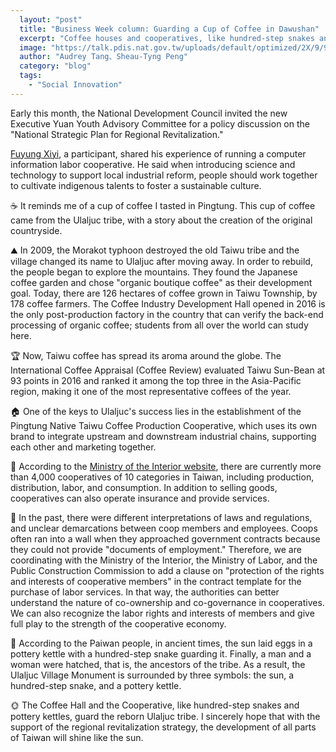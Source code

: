```yaml
---
  layout: "post"
  title: "Business Week column: Guarding a Cup of Coffee in Dawushan"
  excerpt: "Coffee houses and cooperatives, like hundred-step snakes and pottery kettles, guard the reborn Ulaljuc tribe. I also hope that with the support of the local creation strategy, the development of all parts of Taiwan will shine like the sun."
  image: "https://talk.pdis.nat.gov.tw/uploads/default/optimized/2X/9/99b5176d6b7441531c1fb302aacc48f10481b2ca_1_690x401.jpg"
  author: "Audrey Tang、Sheau-Tyng Peng"
  category: "blog"
  tags: 
    - "Social Innovation"
---
```

Early this month, the National Development Council invited the new Executive Yuan Youth Advisory Committee for a policy discussion on the "National Strategic Plan for Regional Revitalization."

[Fuyung Xiyi](https://advisory.yda.gov.tw/02/userpost/27), a participant, shared his experience of running a computer information labor cooperative. He said when introducing science and technology to support local industrial reform, people should work together to cultivate indigenous talents to foster a sustainable culture.

☕ It reminds me of a cup of coffee I tasted in Pingtung. This cup of coffee came from the Ulaljuc tribe, with a story about the creation of the original countryside. 

⛰ In 2009, the Morakot typhoon destroyed the old Taiwu tribe and the village changed its name to Ulaljuc after moving away. In order to rebuild, the people began to explore the mountains. They found the Japanese coffee garden and chose "organic boutique coffee" as their development goal. Today, there are 126 hectares of coffee grown in Taiwu Township, by 178 coffee farmers. The Coffee Industry Development Hall opened in 2016 is the only post-production factory in the country that can verify the back-end processing of organic coffee; students from all over the world can study here.

🏆 Now, Taiwu coffee has spread its aroma around the globe. The International Coffee Appraisal (Coffee Review) evaluated Taiwu Sun-Bean at 93 points in 2016 and ranked it among the top three in the Asia-Pacific region, making it one of the most representative coffees of the year.

🏠 One of the keys to Ulaljuc's success lies in the establishment of the Pingtung Native Taiwu Coffee Production Cooperative, which uses its own brand to integrate upstream and downstream industrial chains, supporting each other and marketing together.

🔗 According to the [Ministry of the Interior website](https://coop.moi.gov.tw/), there are currently more than 4,000 cooperatives of 10 categories in Taiwan, including production, distribution, labor, and consumption. In addition to selling goods, cooperatives can also operate insurance and provide services.

📜 In the past, there were different interpretations of laws and regulations, and unclear demarcations between coop members and employees. Coops often ran into a wall when they approached government contracts because they could not provide "documents of employment." Therefore, we are coordinating with the Ministry of the Interior, the Ministry of Labor, and the Public Construction Commission to add a clause on "protection of the rights and interests of cooperative members" in the contract template for the purchase of labor services. In that way, the authorities can better understand the nature of co-ownership and co-governance in cooperatives. We can also recognize the labor rights and interests of members and give full play to the strength of the cooperative economy.

🍯 According to the Paiwan people, in ancient times, the sun laid eggs in a pottery kettle with a hundred-step snake guarding it. Finally, a man and a woman were hatched, that is, the ancestors of the tribe. As a result, the Ulaljuc Village Monument is surrounded by three symbols: the sun, a hundred-step snake, and a pottery kettle.

🌞 The Coffee Hall and the Cooperative, like hundred-step snakes and pottery kettles, guard the reborn Ulaljuc tribe. I sincerely hope that with the support of the regional revitalization strategy, the development of all parts of Taiwan will shine like the sun.
